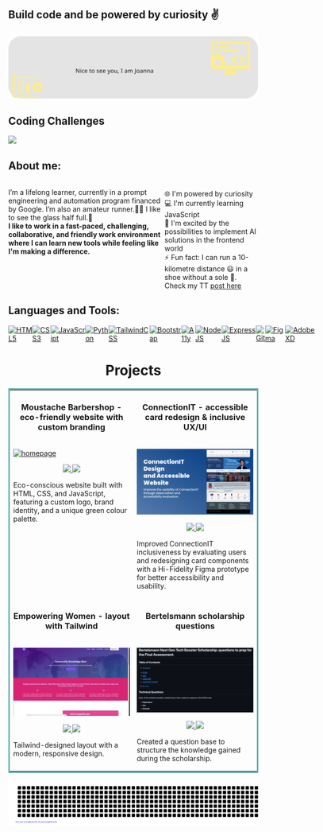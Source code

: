 
## Build code and be powered by curiosity :v:

<img src="https://raw.githubusercontent.com/YoannaPo/YoannaPo/main/images/background_2.svg" alt="background with two logos"/>

## Coding Challenges

<a href="https://www.codewars.com/users/YoannaPo" target="_blank"><img src="https://www.codewars.com/users/YoannaPo/badges/large" /></a>

## About me:
<div style="display: flex; flex-direction: row;" align=left >
 <p>I’m a lifelong learner, currently in a prompt engineering and automation program financed by Google. I’m also an amateur runner.🏃‍♀️ I like to see the glass half full.🥃 
<br><b>I like to work in a fast-paced, challenging, collaborative, and friendly work environment where I can learn new tools while feeling like I'm making a difference.</b>
 </p>
 <div>
  <br>🌐 I'm powered by curiosity
  <br>💻 I'm currently learning JavaScript
  <br>🌱 I'm excited by the possibilities to implement AI solutions in the frontend world
  <br>⚡ Fun fact: I can run a 10-kilometre distance 😃 in a shoe without a sole 🤣. Check my TT <a href="https://twitter.com/Joanna_Po_/status/1589392167520256001" target="_blank">post here</a> 
 </div>  
</div>

## Languages and Tools:

<div style="display: flex; flex-direction: row;" align=left >
 <a href="https://developer.mozilla.org/en-US/docs/Web/HTML" target="_blank">
  <img src="https://img.shields.io/badge/-HTML5-dfb317?logo=html5&logoColor=000000&style=for-the-badge&logoWidth=30" alt="HTML5">
 </a>
 <a href="https://developer.mozilla.org/en-US/docs/Web/CSS" target="_blank">
  <img src="https://img.shields.io/badge/-CSS3-dfb317?logo=css3&logoColor=000000&style=for-the-badge&logoWidth=30" alt="CSS3">
 </a>
 <a href="https://developer.mozilla.org/en-US/docs/Web/JavaScript" target="_blank">
  <img src="https://img.shields.io/badge/-JavaScript-dfb317?logo=javascript&logoColor=000000&style=for-the-badge&logoWidth=30" alt="JavaScript">
 </a>
 <a href="https://developer.mozilla.org/en-US/docs/Glossary/Python" target="_blank">
   <img src="https://img.shields.io/badge/-Python-dfb317?logo=python&logoColor=000000&style=for-the-badge&logoWidth=30" alt="Python">
 </a>
 <a href="https://tailwindcss.com/docs/installation" target="_blank">
  <img src="https://img.shields.io/badge/-TailwindCSS-dfb317?logo=tailwindcss&logoColor=000000&style=for-the-badge&logoWidth=30" alt="TailwindCSS">
 </a>
 <a href="https://getbootstrap.com" target="_blank">
  <img src="https://img.shields.io/badge/-Bootstrap-dfb317?logo=bootstrap&logoColor=000000&style=for-the-badge&logoWidth=30" alt="Bootstrap">
 </a>
 <a href="https://developer.mozilla.org/en-US/docs/Web/Accessibility" target="_blank">
  <img src="https://img.shields.io/badge/-A11y-dfb317?logo=a11y&logoColor=000000&style=for-the-badge&logoWidth=30" alt="A11y">
 </a>
 <a href="https://nodejs.org/en/docs/" target="_blank">
  <img src="https://img.shields.io/badge/-NodeJS-dfb317?logo=nodedotjs&logoColor=000000&style=for-the-badge&logoWidth=30" alt="NodeJS">
 </a>
 <a href="https://expressjs.com/" target="_blank">
   <img src="https://img.shields.io/badge/-Express-dfb317?logo=express&logoColor=000000&style=for-the-badge&logoWidth=30" alt="ExpressJS">
 </a>
 <a href="https://www.git-scm.com/doc" target="_blank">
  <img src="https://img.shields.io/badge/-GIT-dfb317?logo=git&logoColor=000000&style=for-the-badge&logoWidth=30" alt="Git">
 </a>
 <a href="https://www.figma.com/" target="_blank">
  <img src="https://img.shields.io/badge/-Figma-dfb317?logo=figma&logoColor=000000&style=for-the-badge&logoWidth=30" alt="Figma">
 </a>
 <a href="https://helpx.adobe.com/uk/xd/help/adobe-xd-overview.html" target="_blank">
  <img src="https://img.shields.io/badge/-Adobe%20XD-dfb317?logo=adobeXD&logoColor=000000&style=for-the-badge&logoWidth=30" alt="AdobeXD">
 </a> 
</div>


<h1 align="center">Projects</h1>
<table bordercolor="#66b2b2">
  
  
  <tr>
      <td width="50%" valign="top">
      <h3 align="center">Moustache Barbershop - eco-friendly website with custom branding</h3>
        <br/>
        <a target="_blank" href="https://github.com/YoannaPo/Moustache-Barbershop">
            <img src="https://raw.githubusercontent.com/YoannaPo/YoannaPo/main/assets/Mbarbershop_all.gif" width="100%" alt="homepage"/>
        </a>
        <br/>
        <p align="center">
          
  <a href="https://github.com/YoannaPo/Moustache-Barbershop" target="_blank">
    <img src="https://img.shields.io/static/v1?label=|&message=REPO&color=23555f&style=plastic&logo=github&logo-color=white"/>
  </a>  
  <a href="https://mbarbershop.com/" target="_blank">
    <img src="https://img.shields.io/static/v1?label=|&message=WEBSITE&color=dfb317&style=plastic&logo"/>
  </a>
      </p>
        <p>Eco-conscious website built with HTML, CSS, and JavaScript, featuring a custom logo, brand identity, and a unique green colour palette.</p>
    </td>
    <td width="50%" valign="top">
      <h3 align="center">ConnectionIT - accessible card redesign & inclusive UX/UI</h3>
      <br />
        <a target="_blank" href="https://www.figma.com/design/dVZ2uucBICk7PHKdtLIdkv/ConnectionIT-Project-%26-Accesibility-Portfolio?node-id=0-1&m=dev&t=xJ9gJAv9aztVocHP-1">
          <img src="https://raw.githubusercontent.com/YoannaPo/YoannaPo/main/assets/ConnectionIT-slide.png" width="100%" alt="figma-presentation"/>
        </a>
      <br />
        <p align="center">
  <a href="https://github.com/YoannaPo/Empowering-Women" target="_blank">
    <img src="https://img.shields.io/static/v1?label=|&message=REPO&color=23555f&style=plastic&logo=github&logo-color=white"/>
  </a>
  <a href="https://empowering-women-layout.netlify.app/" target="_blank">
    <img src="https://img.shields.io/static/v1?label=|&message=FIGMA&color=dfb317&style=plastic&logo"/>
  </a>
      </p>
        <p>Improved ConnectionIT inclusiveness by evaluating users and redesigning card components with a Hi-Fidelity Figma prototype for better accessibility and usability.</p>
    </td>

  </tr>
  <tr>
    <td width="50%" valign="top">
      <h3 align="center">Empowering Women - layout with Tailwind</h3>
        <br />
        <a target="_blank" href="https://github.com/YoannaPo/Empowering-Women">
          <img src="https://raw.githubusercontent.com/YoannaPo/YoannaPo/main/assets/EMW.gif" width="100%" alt="empowering-women-layout"/>
        </a>
        <br />
        <p align="center">
          
  <a href="https://github.com/YoannaPo/Empowering-Women" target="_blank">
    <img src="https://img.shields.io/static/v1?label=|&message=REPO&color=23555f&style=plastic&logo=github&logo-color=white"/>
  </a>
  <a href="https://empowering-women-layout.netlify.app" target="_blank">
    <img src="https://img.shields.io/static/v1?label=|&message=WEBSITE&color=dfb317&style=plastic&logo"/>
  </a>
      </p>
        <p>Tailwind-designed layout with a modern, responsive design.</p>
    </td>
    <td width="50%" valign="top">
      <h3 align="center">Bertelsmann scholarship questions</h3>
        <br />
        <a target="_blank" href="https://github.com/YoannaPo/Bertelsmann-scholarship-questions/blob/main/README.md">
          <img src="https://raw.githubusercontent.com/YoannaPo/YoannaPo/main/assets/scholarship-questions.png" width="100%" alt="readme-view"/>
        </a>
        <br />
        <p align="center">
          
  <a href="https://github.com/YoannaPo/Bertelsmann-scholarship-questions/blob/main/README.md" target="_blank">
    <img src="https://img.shields.io/static/v1?label=|&message=REPO&color=23555f&style=plastic&logo=github&logo-color=white"/>
  </a>
  <a href="https://github.com/YoannaPo/Bertelsmann-scholarship-questions/blob/main/questions.md" target="_blank">
    <img src="https://img.shields.io/static/v1?label=|&message=QUESTIONS&color=dfb317&style=plastic&logo"/>
  </a>
      </p>
        <p>Created a question base to structure the knowledge gained during the scholarship.</p>
    </td>
  </tr>
</table>

![gitartwork](gitartwork.svg)

<!--
**YoannaPo/YoannaPo** is a ✨ _special_ ✨ repository because its `README.md` (this file) appears on your GitHub profile.

Here are some ideas to get you started:

- 🔭 I’m currently working on ...
- 🌱 I’m currently learning ...
- 👯 I’m looking to collaborate on ...
- 🤔 I’m looking for help with ...
- 💬 Ask me about ...
- 📫 How to reach me: ...
- 😄 Pronouns: ...
- ⚡ Fun fact: ...
-->


